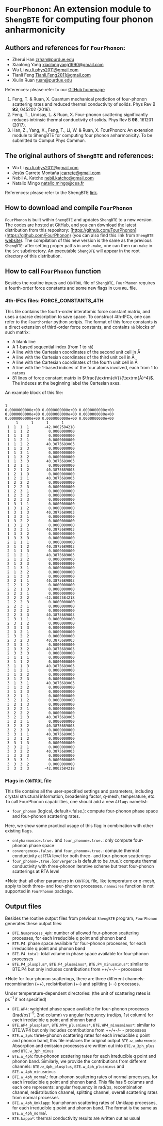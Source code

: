 # `FourPhonon`: An extension module to `ShengBTE` for computing four phonon anharmonicity

## Authors and references for `FourPhonon`:

- Zherui Han [zrhan@purdue.edu](mailto:zrhan@purdue.edu)
- Xiaolong Yang [xiaolongyang1990@gmail.com](mailto:xiaolongyang1990@gmail.com)
- Wu Li [wu.li.phys2011@gmail.com](mailto:wu.li.phys2011@gmail.com)
- Tianli Feng [Tianli.Feng2011@gmail.com](mailto:Tianli.Feng2011@gmail.com)
- Xiulin Ruan [ruan@purdue.edu](mailto:ruan@purdue.edu)

References: please refer to our [GitHub homepage](https://github.com/FourPhonon)

1. Feng, T. & Ruan, X. Quantum mechanical prediction of four-phonon scattering rates and reduced thermal conductivity of solids. Phys Rev B **93**, 045202 (2016).
2. Feng, T., Lindsay, L. & Ruan, X. Four-phonon scattering significantly reduces intrinsic thermal conductivity of solids. Phys Rev B **96**, 161201 (2017).
3. Han, Z., Yang, X., Feng, T., Li, W. & Ruan, X. FourPhonon: An extension module to ShengBTE for computing four phonon anharmonicity. To be submitted to Comput Phys Commun.

## The original authors of `ShengBTE` and references:

- Wu Li [wu.li.phys2011@gmail.com](mailto:wu.li.phys2011@gmail.com)
- Jesús Carrete Montaña [jcarrete@gmail.com](https://bitbucket.org/sousaw/shengbte/src/d1ecffd7d8c43f1746eae47e8ddf2cf537bdcf01/mailto:jcarrete@gmail.com)
- Nebil A. Katcho [nebil.katcho@gmail.com](https://bitbucket.org/sousaw/shengbte/src/d1ecffd7d8c43f1746eae47e8ddf2cf537bdcf01/mailto:nebil.katcho@gmail.com)
- Natalio Mingo [natalio.mingo@cea.fr](https://bitbucket.org/sousaw/shengbte/src/d1ecffd7d8c43f1746eae47e8ddf2cf537bdcf01/mailto:natalio.mingo@cea.fr)

References: please refer to the ShengBTE [link](http://www.shengbte.org/how-to-cite).

## How to download and compile `FourPhonon`

`FourPhonon` is built within `ShengBTE` and updates `ShengBTE` to a new version. The codes are hosted at GitHub, and you can download the latest distribution from this repository: [https://github.com/FourPhonon](https://github.com/FourPhonon) (you can also find this link from `ShengBTE` [website](http://www.shengbte.org/home)). The compilation of this new version is the same as the previous `ShengBTE`: after setting proper paths in `arch.make`, one can then run `make` in the `Src` subdirectory. An executable `ShengBTE` will appear in the root directory of this distribution.

## How to call `FourPhonon` function

Besides the routine inputs and `CONTROL` file of `ShengBTE`, `FourPhonon` requires a fourth-order force constants and some new flags in `CONTROL` file.

### 4th-IFCs files: FORCE_CONSTANTS_4TH

This file contains the fourth-order interatomic force constant matrix, and uses a sparse description to save space. To construct 4th-IFCs, one can refer to the `Fourthorder` python scripts. The format of this force constants is a direct extension of third-order force constants, and contains `nb` blocks of such matrix:

- A blank line
- A 1-based sequential index (from 1 to `nb`)
- A line with the Cartesian coordinates of the second unit cell in Å
- A line with the Cartesian coordinates of the third unit cell in Å
- A line with the Cartesian coordinates of the fourth unit cell in Å
- A line with the 1-based indices of the four atoms involved, each from 1 to `natoms`
- 81 lines of force constant matrix in $\frac{\textrm{eV}}{\textrm{Å}^4}$. The indexes at the beginning label the Cartesian axes.

An example block of this file:

```

1
0.0000000000e+00 0.0000000000e+00 0.0000000000e+00
0.0000000000e+00 0.0000000000e+00 0.0000000000e+00
0.0000000000e+00 0.0000000000e+00 0.0000000000e+00
     1      1      1      1
 1  1  1  1       -42.0002584218
 1  1  1  2         0.0000000000
 1  1  1  3         0.0000000000
 1  1  2  1         0.0000000000
 1  1  2  2        40.3875689003
 1  1  2  3         0.0000000000
 1  1  3  1         0.0000000000
 1  1  3  2         0.0000000000
 1  1  3  3        40.3875689003
 1  2  1  1         0.0000000000
 1  2  1  2        40.3875689003
 1  2  1  3         0.0000000000
 1  2  2  1        40.3875689003
 1  2  2  2         0.0000000000
 1  2  2  3         0.0000000000
 1  2  3  1         0.0000000000
 1  2  3  2         0.0000000000
 1  2  3  3         0.0000000000
 1  3  1  1         0.0000000000
 1  3  1  2         0.0000000000
 1  3  1  3        40.3875689003
 1  3  2  1         0.0000000000
 1  3  2  2         0.0000000000
 1  3  2  3         0.0000000000
 1  3  3  1        40.3875689003
 1  3  3  2         0.0000000000
 1  3  3  3         0.0000000000
 2  1  1  1         0.0000000000
 2  1  1  2        40.3875689003
 2  1  1  3         0.0000000000
 2  1  2  1        40.3875689003
 2  1  2  2         0.0000000000
 2  1  2  3         0.0000000000
 2  1  3  1         0.0000000000
 2  1  3  2         0.0000000000
 2  1  3  3         0.0000000000
 2  2  1  1        40.3875689003
 2  2  1  2         0.0000000000
 2  2  1  3         0.0000000000
 2  2  2  1         0.0000000000
 2  2  2  2       -42.0002584218
 2  2  2  3         0.0000000000
 2  2  3  1         0.0000000000
 2  2  3  2         0.0000000000
 2  2  3  3        40.3875689003
 2  3  1  1         0.0000000000
 2  3  1  2         0.0000000000
 2  3  1  3         0.0000000000
 2  3  2  1         0.0000000000
 2  3  2  2         0.0000000000
 2  3  2  3        40.3875689003
 2  3  3  1         0.0000000000
 2  3  3  2        40.3875689003
 2  3  3  3         0.0000000000
 3  1  1  1         0.0000000000
 3  1  1  2         0.0000000000
 3  1  1  3        40.3875689003
 3  1  2  1         0.0000000000
 3  1  2  2         0.0000000000
 3  1  2  3         0.0000000000
 3  1  3  1        40.3875689003
 3  1  3  2         0.0000000000
 3  1  3  3         0.0000000000
 3  2  1  1         0.0000000000
 3  2  1  2         0.0000000000
 3  2  1  3         0.0000000000
 3  2  2  1         0.0000000000
 3  2  2  2         0.0000000000
 3  2  2  3        40.3875689003
 3  2  3  1         0.0000000000
 3  2  3  2        40.3875689003
 3  2  3  3         0.0000000000
 3  3  1  1        40.3875689003
 3  3  1  2         0.0000000000
 3  3  1  3         0.0000000000
 3  3  2  1         0.0000000000
 3  3  2  2        40.3875689003
 3  3  2  3         0.0000000000
 3  3  3  1         0.0000000000
 3  3  3  2         0.0000000000
 3  3  3  3       -42.0002584218
```

### Flags in `CONTROL` file

This file contains all the user-specified settings and parameters, including crystal structural information, broadening factor, q-mesh, temperature, etc. To call FourPhonon capabilities, one should add a new `&flags` namelist:

- `four_phonon` (logical, default=.false.): compute four-phonon phase space and four-phonon scattering rates.

Here, we show some practical usage of this flag in combination with other existing flags.

- `onlyharmonic=.true.` and `four_phonon=.true.`: only compute four-phonon phase space
- `convergence=.false.` and `four_phonon=.true.`: compute thermal conductivity at RTA level for both three- and four-phonon scatterings
- `four_phonon=.true.`(`convergence` is default to be .true.): compute thermal conductivity with three-phonon iterative scheme but treat four-phonon scatterings at RTA level

*Note that: all other parameters in `CONTROL` file, like temperature or q-mesh, apply to both three- and four-phonon processes. `nanowires` function is not supported in `FourPhonon` package.

## Output files

Besides the routine output files from previous `ShengBTE` program, `FourPhonon` generates these output files:

- `BTE.Numprocess_4ph`: number of allowed four-phonon scattering processes, for each irreducible q point and phonon band
- `BTE.P4`: phase space available for four-phonon processes, for each irreducible q point and phonon band
- `BTE.P4_total`: total volume in phase space available for four-phonon processes
- `BTE.P4_plusplus*`, `BTE.P4_plusminus*`, `BTE.P4_minusminus*`: similar to BTE.P4 but only includes contributions from ++/+-/- - processes

*Note for four-phonon scatterings, there are three different channels: recombination (++), redistribution (+-) and splitting (- -) processes.

Under temperature-dependent directories: (the unit of scattering rates is ps$^{-1}$ if not specified)

- `BTE.WP4`: weighted phase space available for four-phonon processes ([rad/ps]$^{-5}$, 2nd column) vs angular frequency (rad/ps, 1st column) for each irreducible q point and phonon band
- `BTE.WP4_plusplus*`, `BTE.WP4_plusminus*`, `BTE.WP4_minusminus*`: similar to BTE.WP4 but only includes contributions from ++/+-/- - processes
- `BTE.w_3ph`: three-phonon scattering rates for each irreducible q point and phonon band, this file replaces the original output `BTE.w_anharmonic`. Absorption and emission processes are written out into `BTE.w_3ph_plus` and `BTE.w_3ph_minus`
- `BTE.w_4ph`: four-phonon scattering rates for each irreducible q point and phonon band. Similarly, we provide the contributions from different channels: `BTE.w_4ph_plusplus`, `BTE.w_4ph_plusminus` and `BTE.w_4ph_minusminus`
- `BTE.w_4ph_normal`: four-phonon scattering rates of normal processes, for each irreducible q point and phonon band. This file has 5 columns and each one represents: angular frequency in rad/ps, recombination channel, redistribution channel, splitting channel, overall scattering rates from normal processes
- `BTE.w_4ph_Umklapp`: four-phonon scattering rates of Umklapp processes, for each irreducible q point and phonon band. The format is the same as `BTE.w_4ph_normal`
- `BTE.kappa*`: thermal conductivity results are written out as usual
